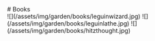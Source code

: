 <title>Books</title>
# Books

<style>
img {
  min-width: 10vw;
  max-width: 15vw;
  max-height: 600px;
}

.flex {
  gap: 10px;
  justify-content: flex-start;
}
</style>

<div class="flex">
![](/assets/img/garden/books/leguinwizard.jpg)
![](/assets/img/garden/books/leguinlathe.jpg)
![](/assets/img/garden/books/hitzthought.jpg)</div>
